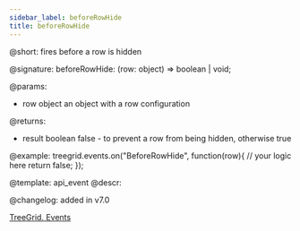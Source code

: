 ```yaml
---
sidebar_label: beforeRowHide
title: beforeRowHide
---          
```


@short: fires before a row is hidden

@signature: beforeRowHide: (row: object) => boolean | void;

@params: 
- row   object  an object with a row configuration

@returns:
- result	boolean		false - to prevent a row from being hidden, otherwise true

@example:
treegrid.events.on("BeforeRowHide", function(row){
    // your logic here
    return false;
});

@template: api_event
@descr:

@changelog: added in v7.0

[TreeGrid. Events](https://snippet.dhtmlx.com/sgwnxshe)
